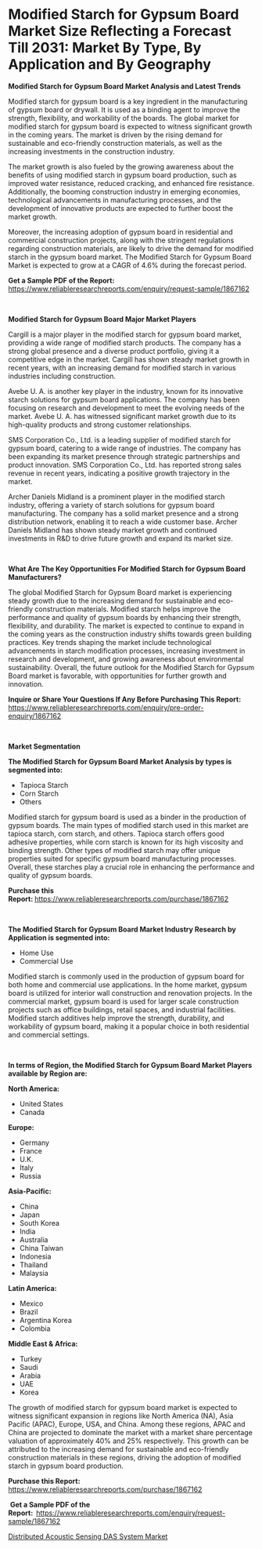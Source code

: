<p><h1>Modified Starch for Gypsum Board Market Size Reflecting a Forecast Till 2031: Market By Type, By Application and By Geography</h1></p><p><strong>Modified Starch for Gypsum Board Market Analysis and Latest Trends</strong></p>
<p><p>Modified starch for gypsum board is a key ingredient in the manufacturing of gypsum board or drywall. It is used as a binding agent to improve the strength, flexibility, and workability of the boards. The global market for modified starch for gypsum board is expected to witness significant growth in the coming years. The market is driven by the rising demand for sustainable and eco-friendly construction materials, as well as the increasing investments in the construction industry.</p><p>The market growth is also fueled by the growing awareness about the benefits of using modified starch in gypsum board production, such as improved water resistance, reduced cracking, and enhanced fire resistance. Additionally, the booming construction industry in emerging economies, technological advancements in manufacturing processes, and the development of innovative products are expected to further boost the market growth.</p><p>Moreover, the increasing adoption of gypsum board in residential and commercial construction projects, along with the stringent regulations regarding construction materials, are likely to drive the demand for modified starch in the gypsum board market. The Modified Starch for Gypsum Board Market is expected to grow at a CAGR of 4.6% during the forecast period.</p></p>
<p><strong>Get a Sample PDF of the Report:&nbsp;</strong> <a href="https://www.reliableresearchreports.com/enquiry/request-sample/1867162">https://www.reliableresearchreports.com/enquiry/request-sample/1867162</a></p>
<p>&nbsp;</p>
<p><strong>Modified Starch for Gypsum Board Major Market Players</strong></p>
<p><p>Cargill is a major player in the modified starch for gypsum board market, providing a wide range of modified starch products. The company has a strong global presence and a diverse product portfolio, giving it a competitive edge in the market. Cargill has shown steady market growth in recent years, with an increasing demand for modified starch in various industries including construction.</p><p>Avebe U. A. is another key player in the industry, known for its innovative starch solutions for gypsum board applications. The company has been focusing on research and development to meet the evolving needs of the market. Avebe U. A. has witnessed significant market growth due to its high-quality products and strong customer relationships.</p><p>SMS Corporation Co., Ltd. is a leading supplier of modified starch for gypsum board, catering to a wide range of industries. The company has been expanding its market presence through strategic partnerships and product innovation. SMS Corporation Co., Ltd. has reported strong sales revenue in recent years, indicating a positive growth trajectory in the market.</p><p>Archer Daniels Midland is a prominent player in the modified starch industry, offering a variety of starch solutions for gypsum board manufacturing. The company has a solid market presence and a strong distribution network, enabling it to reach a wide customer base. Archer Daniels Midland has shown steady market growth and continued investments in R&D to drive future growth and expand its market size.</p></p>
<p>&nbsp;</p>
<p><strong>What Are The Key Opportunities For Modified Starch for Gypsum Board Manufacturers?</strong></p>
<p><p>The global Modified Starch for Gypsum Board market is experiencing steady growth due to the increasing demand for sustainable and eco-friendly construction materials. Modified starch helps improve the performance and quality of gypsum boards by enhancing their strength, flexibility, and durability. The market is expected to continue to expand in the coming years as the construction industry shifts towards green building practices. Key trends shaping the market include technological advancements in starch modification processes, increasing investment in research and development, and growing awareness about environmental sustainability. Overall, the future outlook for the Modified Starch for Gypsum Board market is favorable, with opportunities for further growth and innovation.</p></p>
<p><strong>Inquire or Share Your Questions If Any Before Purchasing This Report:</strong> <a href="https://www.reliableresearchreports.com/enquiry/pre-order-enquiry/1867162">https://www.reliableresearchreports.com/enquiry/pre-order-enquiry/1867162</a></p>
<p>&nbsp;</p>
<p><strong>Market Segmentation</strong></p>
<p><strong>The Modified Starch for Gypsum Board Market Analysis by types is segmented into:</strong></p>
<p><ul><li>Tapioca Starch</li><li>Corn Starch</li><li>Others</li></ul></p>
<p><p>Modified starch for gypsum board is used as a binder in the production of gypsum boards. The main types of modified starch used in this market are tapioca starch, corn starch, and others. Tapioca starch offers good adhesive properties, while corn starch is known for its high viscosity and binding strength. Other types of modified starch may offer unique properties suited for specific gypsum board manufacturing processes. Overall, these starches play a crucial role in enhancing the performance and quality of gypsum boards.</p></p>
<p><strong>Purchase this Report:&nbsp;</strong><a href="https://www.reliableresearchreports.com/purchase/1867162">https://www.reliableresearchreports.com/purchase/1867162</a></p>
<p>&nbsp;</p>
<p><strong>The Modified Starch for Gypsum Board Market Industry Research by Application is segmented into:</strong></p>
<p><ul><li>Home Use</li><li>Commercial Use</li></ul></p>
<p><p>Modified starch is commonly used in the production of gypsum board for both home and commercial use applications. In the home market, gypsum board is utilized for interior wall construction and renovation projects. In the commercial market, gypsum board is used for larger scale construction projects such as office buildings, retail spaces, and industrial facilities. Modified starch additives help improve the strength, durability, and workability of gypsum board, making it a popular choice in both residential and commercial settings.</p></p>
<p>&nbsp;</p>
<p><strong>In terms of Region, the Modified Starch for Gypsum Board Market Players available by Region are:</strong></p>
<p>
    <p> <strong> North America: </strong>
        <ul>
            <li>United States</li>
            <li>Canada</li>
        </ul>
        </p> 
    <p> <strong> Europe: </strong>
        <ul>
            <li>Germany</li>
            <li>France</li>
            <li>U.K.</li>
            <li>Italy</li>
            <li>Russia</li>
        </ul>
        </p> 
    <p> <strong> Asia-Pacific: </strong>
        <ul>
            <li>China</li>
            <li>Japan</li>
            <li>South Korea</li>
            <li>India</li>
            <li>Australia</li>
            <li>China Taiwan</li>
            <li>Indonesia</li>
            <li>Thailand</li>
            <li>Malaysia</li>
        </ul>
        </p> 
    <p> <strong> Latin America: </strong>
        <ul>
            <li>Mexico</li>
            <li>Brazil</li>
            <li>Argentina Korea</li>
            <li>Colombia</li>
        </ul>
        </p> 
    <p> <strong> Middle East & Africa: </strong>
        <ul>
            <li>Turkey</li>
            <li>Saudi</li>
            <li>Arabia</li>
            <li>UAE</li>
            <li>Korea</li>
        </ul>
    </p>
    </p>
<p><p>The growth of modified starch for gypsum board market is expected to witness significant expansion in regions like North America (NA), Asia Pacific (APAC), Europe, USA, and China. Among these regions, APAC and China are projected to dominate the market with a market share percentage valuation of approximately 40% and 25% respectively. This growth can be attributed to the increasing demand for sustainable and eco-friendly construction materials in these regions, driving the adoption of modified starch in gypsum board production.</p></p>
<p><strong>Purchase this Report: </strong><a href="https://www.reliableresearchreports.com/purchase/1867162">https://www.reliableresearchreports.com/purchase/1867162</a></p>
<p>&nbsp;<strong>Get a Sample PDF of the Report:&nbsp;&nbsp;</strong><a href="https://www.reliableresearchreports.com/enquiry/request-sample/1867162">https://www.reliableresearchreports.com/enquiry/request-sample/1867162</a></p>
<p><strong></strong></p>
<p><p><a href="https://noble-drawer-34c.notion.site/Distributed-Acoustic-Sensing-DAS-System-Market-Size-and-Examines-its-Market-Scope-with-a-Primary-F-3a641e7aaa0042cc8a1e2ad3727cb5cd">Distributed Acoustic Sensing DAS System Market</a></p></p>
